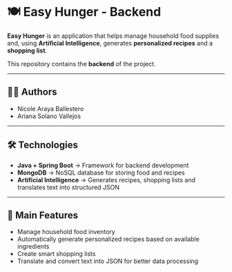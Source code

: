 # 🍽️ Easy Hunger - Backend

**Easy Hunger** is an application that helps manage household food supplies and, using **Artificial Intelligence**, generates **personalized recipes** and a **shopping list**.  

This repository contains the **backend** of the project.

---

## 👩‍💻 Authors
- Nicole Araya Ballestero  
- Ariana Solano Vallejos  

---

## 🛠️ Technologies
- **Java + Spring Boot** → Framework for backend development  
- **MongoDB** → NoSQL database for storing food and recipes  
- **Artificial Intelligence** → Generates recipes, shopping lists and translates text into structured JSON  

---

## 🚀 Main Features
- Manage household food inventory  
- Automatically generate personalized recipes based on available ingredients  
- Create smart shopping lists  
- Translate and convert text into JSON for better data processing  
